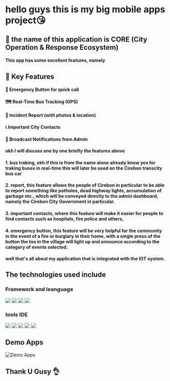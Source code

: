# hello guys this is my big mobile apps project😘

## 📱 the name of this application is CORE (City Operation & Response Ecosystem)

#### This app has some excellent features, namely 
## 🚀 Key Features
#### 🔔 Emergency Button for quick call

#### 🗺️ Real-Time Bus Tracking (GPS)

#### 🧾 Incident Report (with photos & location)

#### 📞 Important City Contacts

#### 📢 Broadcast Notifications from Admin

#### okh I will discuss one by one briefly the features above

#### 1. bus traking, okh if this is from the name alone already know yes for traking buses in real-time this will later be used on the Cirebon transcity bus car
#### 2. report, this feature allows the people of Cirebon in particular to be able to report something like potholes, dead highway lights, accumulation of garbage etc., which will be conveyed directly to the admin dashboard, namely the Cirebon City Government in particular.
#### 3. important contacts, where this feature will make it easier for people to find contacts such as hospitals, fire police and others,
#### 4. emergency button, this feature will be very helpful for the community in the event of a fire or burglary in their home, with a single press of the button the toa in the village will light up and announce according to the category of events selected.

#### well that's all about my application that is integrated with the IOT system.

## The technologies used include

### Framework and leanguage
<img src ="https://img.shields.io/badge/firebase-ffca28?style=for-the-badge&logo=firebase&logoColor=black" >
<img src ="https://img.shields.io/badge/Flutter-02569B?style=for-the-badge&logo=flutter&logoColor=white" >
<img src ="https://img.shields.io/badge/Dart-0175C2?style=for-the-badge&logo=dart&logoColor=white">
<img src ="https://img.shields.io/badge/json-5E5C5C?style=for-the-badge&logo=json&logoColor=white">

### tools IDE
<img src ="https://img.shields.io/badge/Android_Studio-3DDC84?style=for-the-badge&logo=android-studio&logoColor=white">
<img src ="https://img.shields.io/badge/VSCode-0078D4?style=for-the-badge&logo=visual%20studio%20code&logoColor=white">
<img src ="https://img.shields.io/badge/Visual_Studio-5C2D91?style=for-the-badge&logo=visual%20studio&logoColor=white">
<img src ="https://img.shields.io/badge/Arduino-00979D?style=for-the-badge&logo=Arduino&logoColor=white">
<img src ="https://img.shields.io/badge/GitHub-100000?style=for-the-badge&logo=github&logoColor=white">

## Demo Apps

![Demo Apps](assets/demo/demo1.gif)


## Thank U Gusy 👌
